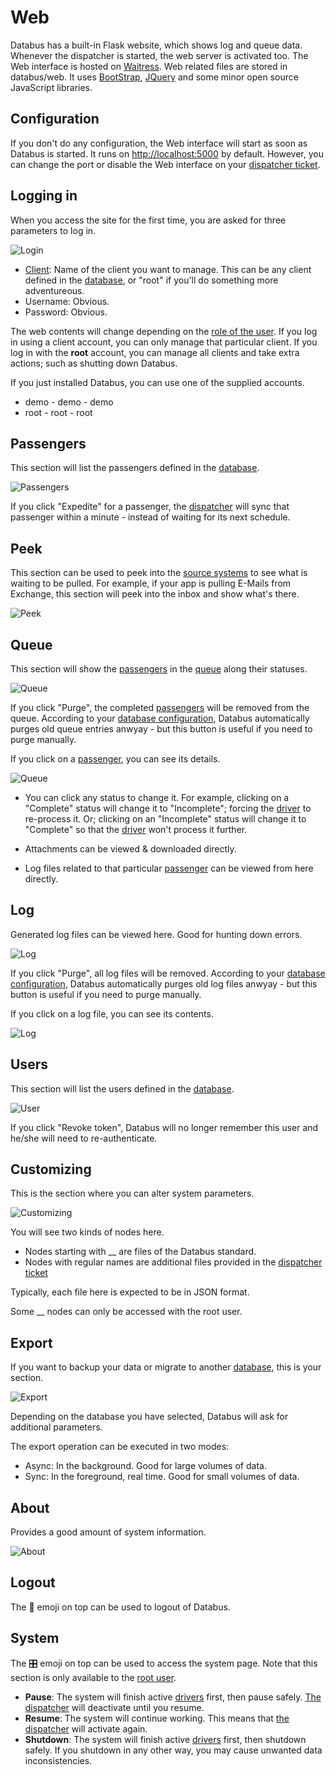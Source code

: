# Web

Databus has a built-in Flask website, which shows log and queue data. Whenever the dispatcher is started, the web server is activated too. The Web interface is hosted on [Waitress](https://pypi.org/project/waitress/). Web related files are stored in databus/web. It uses [BootStrap](https://getbootstrap.com/), [JQuery](https://jquery.com/) and some minor open source JavaScript libraries.

## Configuration

If you don't do any configuration, the Web interface will start as soon as Databus is started. It runs on [http://localhost:5000](http://localhost:5000) by default. However, you can change the port or disable the Web interface on your [dispatcher ticket](dispatcher.md).

## Logging in

When you access the site for the first time, you are asked for three parameters to log in. 

![Login](img/web_login.png?raw=true "Login")

- [Client](client.md): Name of the client you want to manage. This can be any client defined in the [database](database.md), or "root" if you'll do something more adventureous.
- Username: Obvious.
- Password: Obvious.

The web contents will change depending on the [role of the user](client.md). If you log in using a client account, you can only manage that particular client. If you log in with the **root** account, you can manage all clients and take extra actions; such as shutting down Databus.

If you just installed Databus, you can use one of the supplied accounts.

- demo - demo - demo
- root - root - root

## Passengers

This section will list the passengers defined in the [database](database.md). 

![Passengers](img/web_pass.png?raw=true "Passengers")

If you click "Expedite" for a passenger, the [dispatcher](dispatcher.md) will sync that passenger within a minute - instead of waiting for its next schedule.

## Peek

This section can be used to peek into the [source systems](puller.md) to see what is waiting to be pulled. For example, if your app is pulling E-Mails from Exchange, this section will peek into the inbox and show what's there.

![Peek](img/web_peek.png?raw=true "Peek")

## Queue

This section will show the [passengers](passenger.md) in the [queue](queue.md) along their statuses.

![Queue](img/web_queue.png?raw=true "Queue")

If you click "Purge", the completed [passengers](passenger.md) will be removed from the queue. According to your [database configuration](database.md), Databus automatically purges old queue entries anwyay - but this button is useful if you need to purge manually.

If you click on a [passenger](passenger.md), you can see its details.

![Queue](img/web_queue_disp.png?raw=true "Queue display")

- You can click any status to change it. For example, clicking on a "Complete" status will change it to "Incomplete"; forcing the [driver](driver.md) to re-process it. Or; clicking on an "Incomplete" status will change it to "Complete" so that the [driver](driver.md) won't process it further.

- Attachments can be viewed & downloaded directly.

- Log files related to that particular [passenger](passenger.md) can be viewed from here directly.

## Log

Generated log files can be viewed here. Good for hunting down errors.

![Log](img/web_log.png?raw=true "Log")

If you click "Purge", all log files will be removed. According to your [database configuration](database.md), Databus automatically purges old log files anwyay - but this button is useful if you need to purge manually.

If you click on a log file, you can see its contents.

![Log](img/web_log_disp.png?raw=true "Log display")

## Users

This section will list the users defined in the [database](database.md). 

![User](img/web_user.png?raw=true "User")

If you click "Revoke token", Databus will no longer remember this user and he/she will need to re-authenticate.

## Customizing

This is the section where you can alter system parameters. 

![Customizing](img/web_cust.png?raw=true "Customizing")

You will see two kinds of nodes here.

- Nodes starting with __ are files of the Databus standard. 
- Nodes with regular names are additional files provided in the [dispatcher ticket](dispatcher.md)

Typically, each file here is expected to be in JSON format.

Some __ nodes can only be accessed with the root user.

## Export

If you want to backup your data or migrate to another [database](database.md), this is your section.

![Export](img/web_export.png?raw=true "Export")

Depending on the database you have selected, Databus will ask for additional parameters.

The export operation can be executed in two modes:

- Async: In the background. Good for large volumes of data.
- Sync: In the foreground, real time. Good for small volumes of data.

## About

Provides a good amount of system information.

![About](img/web_about.png?raw=true "About")

## Logout

The 👋 emoji on top can be used to logout of Databus.

## System

The 🎛 emoji on top can be used to access the system page. Note that this section is only available to the [root user](client.md).

- **Pause**: The system will finish active [drivers](driver.md) first, then pause safely. [The dispatcher](dispatcher.md) will deactivate until you resume.
- **Resume**: The system will continue working. This means that [the dispatcher](dispatcher.md) will activate again.
- **Shutdown**: The system will finish active [drivers](driver.md) first, then shutdown safely. If you shutdown in any other way, you may cause unwanted data inconsistencies. 
